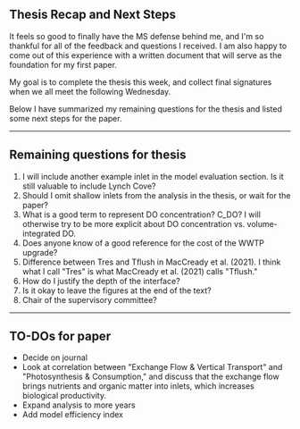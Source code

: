 ## Thesis Recap and Next Steps

It feels so good to finally have the MS defense behind me, and I'm so thankful for all of the feedback and questions I received. I am also happy to come out of this experience with a written document that will serve as the foundation for my first paper.

My goal is to complete the thesis this week, and collect final signatures when we all meet the following Wednesday.

Below I have summarized my remaining questions for the thesis and listed some next steps for the paper.

---
## Remaining questions for thesis

1. I will include another example inlet in the model evaluation section. Is it still valuable to include Lynch Cove?
2. Should I omit shallow inlets from the analysis in the thesis, or wait for the paper?
3. What is a good term to represent DO concentration? C_DO? I will otherwise try to be more explicit about DO concentration vs. volume-integrated DO.
4. Does anyone know of a good reference for the cost of the WWTP upgrade?
5. Difference between Tres and Tflush in MacCready et al. (2021). I think what I call "Tres" is what MacCready et al. (2021) calls "Tflush." 
6. How do I justify the depth of the interface?
7. Is it okay to leave the figures at the end of the text?
8. Chair of the supervisory committee? 


---
## TO-DOs for paper

- Decide on journal
- Look at correlation between "Exchange Flow & Vertical Transport" and "Photosynthesis & Consumption," and discuss that the exchange flow brings nutrients and organic matter into inlets, which increases biological productivity.
- Expand analysis to more years
- Add model efficiency index